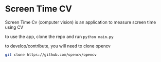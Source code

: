 # Screen Time CV

Screen Time Cv (computer vision) is an application to measure screen time using CV

to use the app, clone the repo and run `python main.py`

to develop/contribute, you will need to clone opencv
```bash
git clone https://github.com/opencv/opencv
```
